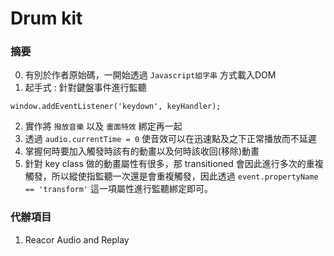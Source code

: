 # Drum kit

### 摘要

0. 有別於作者原始碼，一開始透過 `Javascript組字串` 方式載入DOM
1. 起手式 : 針對鍵盤事件進行監聽
```
window.addEventListener('keydown', keyHandler);
```

2. 實作將 `撥放音樂` 以及 `畫面特效` 綁定再一起   
3. 透過 `audio.currentTime = 0` 使音效可以在迅速點及之下正常播放而不延遲  
4. 掌握何時要加入觸發時該有的動畫以及何時該收回(移除)動畫
5. 針對 key class 做的動畫屬性有很多，那 transitioned 會因此進行多次的重複觸發，所以縱使指監聽一次還是會重複觸發，因此透過 `event.propertyName == 'transform'` 這一項屬性進行監聽綁定即可。


### 代辦項目

1. Reacor Audio and Replay 


